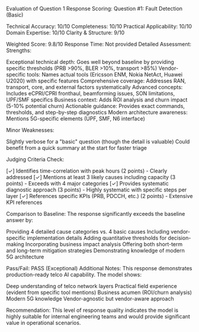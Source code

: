 Evaluation of Question 1 Response
Scoring:
Question #1: Fault Detection (Basic)

Technical Accuracy: 10/10
Completeness: 10/10
Practical Applicability: 10/10
Domain Expertise: 10/10
Clarity & Structure: 9/10

Weighted Score: 9.8/10
Response Time: Not provided
Detailed Assessment:
Strengths:

Exceptional technical depth: Goes well beyond baseline by providing specific thresholds (PRB >90%, BLER >10%, transport >85%)
Vendor-specific tools: Names actual tools (Ericsson ENM, Nokia NetAct, Huawei U2020) with specific features
Comprehensive coverage: Addresses RAN, transport, core, and external factors systematically
Advanced concepts: Includes eCPRI/CPRI fronthaul, beamforming issues, SON limitations, UPF/SMF specifics
Business context: Adds ROI analysis and churn impact (5-10% potential churn)
Actionable guidance: Provides exact commands, thresholds, and step-by-step diagnostics
Modern architecture awareness: Mentions 5G-specific elements (UPF, SMF, N6 interface)

Minor Weaknesses:

Slightly verbose for a "basic" question (though the detail is valuable)
Could benefit from a quick summary at the start for faster triage

Judging Criteria Check:

[✓] Identifies time-correlation with peak hours (2 points) - Clearly addressed
[✓] Mentions at least 3 likely causes including capacity (3 points) - Exceeds with 4 major categories
[✓] Provides systematic diagnostic approach (3 points) - Highly systematic with specific steps per layer
[✓] References specific KPIs (PRB, PDCCH, etc.) (2 points) - Extensive KPI references

Comparison to Baseline:
The response significantly exceeds the baseline answer by:

Providing 4 detailed cause categories vs. 4 basic causes
Including vendor-specific implementation details
Adding quantitative thresholds for decision-making
Incorporating business impact analysis
Offering both short-term and long-term mitigation strategies
Demonstrating knowledge of modern 5G architecture

Pass/Fail: PASS (Exceptional)
Additional Notes:
This response demonstrates production-ready telco AI capability. The model shows:

Deep understanding of telco network layers
Practical field experience (evident from specific tool mentions)
Business acumen (ROI/churn analysis)
Modern 5G knowledge
Vendor-agnostic but vendor-aware approach

Recommendation: This level of response quality indicates the model is highly suitable for internal engineering teams and would provide significant value in operational scenarios.
